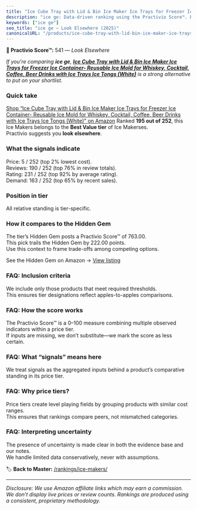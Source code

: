 ```yaml
---
title: "Ice Cube Tray with Lid & Bin Ice Maker Ice Trays for Freezer Ice Container- Reusable Ice Mold for Whiskey, Cocktail, Coffee, Beer Drinks with Ice Trays Ice Tongs (White)"
description: "ice ge: Data-driven ranking using the Practivio Score™. Positioned by quality, value, demand, findability, momentum."
keywords: ["ice ge"]
seo_title: "ice ge — Look Elsewhere (2025)"
canonicalURL: "/products/ice-cube-tray-with-lid-bin-ice-maker-ice-trays-for-freezer-ice-container-reusable-ice-mold-for-whiskey-cocktail-coffee-beer-drinks-with-ice-trays-ice-tongs-white-B0DSWL5D6R/"
---
```


**🚫 Practivio Score™:** 541 — _Look Elsewhere_


*If you're comparing **ice ge**, **[Ice Cube Tray with Lid & Bin Ice Maker Ice Trays for Freezer Ice Container- Reusable Ice Mold for Whiskey, Cocktail, Coffee, Beer Drinks with Ice Trays Ice Tongs (White)](https://www.amazon.com/dp/B0DSWL5D6R?tag=practivio-20)** is a strong alternative to put on your shortlist.*
### Quick take
[Shop “Ice Cube Tray with Lid & Bin Ice Maker Ice Trays for Freezer Ice Container- Reusable Ice Mold for Whiskey, Cocktail, Coffee, Beer Drinks with Ice Trays Ice Tongs (White)” on Amazon](https://www.amazon.com/dp/B0DSWL5D6R?tag=practivio-20)
Ranked **195 out of 252**, this Ice Makers belongs to the **Best Value tier** of Ice Makerses.  
Practivio suggests you **look elsewhere**.

### What the signals indicate
Price: 5 / 252 (top 2% lowest cost).  
Reviews: 190 / 252 (top 76% in review totals).  
Rating: 231 / 252 (top 92% by average rating).  
Demand: 163 / 252 (top 65% by recent sales).

### Position in tier
All relative standing is tier-specific.

### How it compares to the Hidden Gem
The tier’s Hidden Gem posts a Practivio Score™ of 763.00.  
This pick trails the Hidden Gem by 222.00 points.  
Use this context to frame trade-offs among competing options.  

See the Hidden Gem on Amazon → [View listing](https://www.amazon.com/dp/B00197WV7I?tag=practivio-20)

### FAQ: Inclusion criteria
We include only those products that meet required thresholds.  
This ensures tier designations reflect apples-to-apples comparisons.

### FAQ: How the score works
The Practivio Score™ is a 0–100 measure combining multiple observed indicators within a price tier.  
If inputs are missing, we don’t substitute—we mark the score as less certain.

### FAQ: What “signals” means here
We treat signals as the aggregated inputs behind a product’s comparative standing in its price tier.

### FAQ: Why price tiers?
Price tiers create level playing fields by grouping products with similar cost ranges.  
This ensures that rankings compare peers, not mismatched categories.

### FAQ: Interpreting uncertainty
The presence of uncertainty is made clear in both the evidence base and our notes.  
We handle limited data conservatively, never with assumptions.


🏷️ **Back to Master:** [/rankings/ice-makers/](/rankings/ice-makers/)

---
_Disclosure: We use Amazon affiliate links which may earn a commission. We don’t display live prices or review counts. Rankings are produced using a consistent, proprietary methodology._
